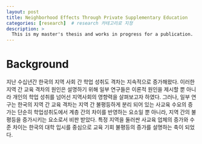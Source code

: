 ```yaml
---
layout: post
title: Neighborhood Effects Through Private Supplementary Education
categories: [research]  # research 카테고리로 지정
description: >
  This is my master's thesis and works in progress for a publication.
---
```


# Background
지난 수십년간 한국의 지역 사회 간 학업 성취도 격차는 지속적으로 증가해왔다. 이러한 지역 간 교육 격차의 원인은 설명하기 위해 일부 연구들은 이론적 원인을 제시할 뿐 아니라 개인의 학업 성취를 넘어선 지역사회의 영향력을 살펴보고자 하였다. 그러나, 일부 연구는 한국의 지역 간 교육 격차는 지역 간 불평등하게 분리 되어 있는 사교육 수요의 증가는 단순히 학업성취도에서 계층 간의 차이를 반영하는 요소일 뿐 아니라, 지역 간의 불평등을 증가시키는 요소로서 비판 받았다. 특정 지역을 둘러싼 사교육 업체의 증가와 수준 차이는 한국의 대학 입시를 중심으로 교육 기회 불평등의 증가를 설명하는 축이 되었다. 